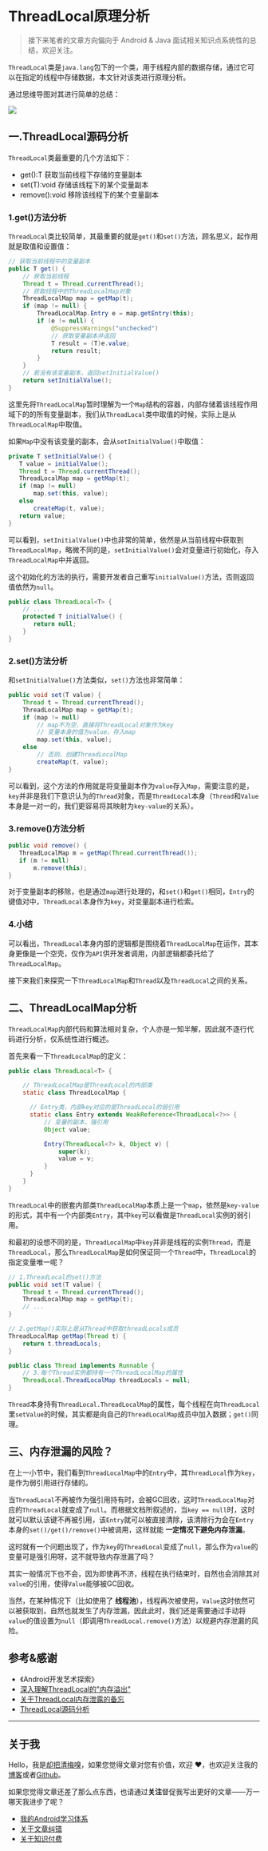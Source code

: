 # ThreadLocal原理分析

> 接下来笔者的文章方向偏向于 Android & Java 面试相关知识点系统性的总结，欢迎关注。

`ThreadLocal`类是`java.lang`包下的一个类，用于线程内部的数据存储，通过它可以在指定的线程中存储数据，本文针对该类进行原理分析。

通过思维导图对其进行简单的总结：

![](https://user-gold-cdn.xitu.io/2019/3/31/169d448aae82e614?w=1732&h=988&f=png&s=215527)

## 一.ThreadLocal源码分析

`ThreadLocal`类最重要的几个方法如下：

* get():T         获取当前线程下存储的变量副本
* set(T):void     存储该线程下的某个变量副本
* remove():void   移除该线程下的某个变量副本

### 1.get()方法分析

`ThreadLocal`类比较简单，其最重要的就是`get()`和`set()`方法，顾名思义，起作用就是取值和设置值：

```java
// 获取当前线程中的变量副本
public T get() {
    // 获取当前线程
    Thread t = Thread.currentThread();
    // 获取线程中的ThreadLocalMap对象
    ThreadLocalMap map = getMap(t);
    if (map != null) {
        ThreadLocalMap.Entry e = map.getEntry(this);
        if (e != null) {
            @SuppressWarnings("unchecked")
            // 获取变量副本并返回
            T result = (T)e.value;
            return result;
        }
    }
    // 若没有该变量副本，返回setInitialValue()
    return setInitialValue();
}
```

这里先将`ThreadLocalMap`暂时理解为一个`Map`结构的容器，内部存储着该线程作用域下的的所有变量副本，我们从`ThreadLocal`类中取值的时候，实际上是从`ThreadLocalMap`中取值。

如果`Map`中没有该变量的副本，会从`setInitialValue()`中取值：

```Java
private T setInitialValue() {
   T value = initialValue();
   Thread t = Thread.currentThread();
   ThreadLocalMap map = getMap(t);
   if (map != null)
       map.set(this, value);
   else
       createMap(t, value);
   return value;
}
```

可以看到，`setInitialValue()`中也非常的简单，依然是从当前线程中获取到`ThreadLocalMap`，略微不同的是，`setInitialValue()`会对变量进行初始化，存入`ThreadLocalMap`中并返回。

这个初始化的方法的执行，需要开发者自己重写`initialValue()`方法，否则返回值依然为`null`。

```java
public class ThreadLocal<T> {
    // ...
    protected T initialValue() {
       return null;
    }
}    
```

### 2.set()方法分析

和`setInitialValue()`方法类似，`set()`方法也非常简单：
```java
public void set(T value) {
    Thread t = Thread.currentThread();
    ThreadLocalMap map = getMap(t);
    if (map != null)
        // map不为空，直接将ThreadLocal对象作为key
        // 变量本身的值为value，存入map
        map.set(this, value);
    else
        // 否则，创建ThreadLocalMap
        createMap(t, value);
}
```

可以看到，这个方法的作用就是将变量副本作为`value`存入`Map`，需要注意的是，`key`并非是我们下意识认为的`Thread`对象，而是`ThreadLocal`本身（`Thread`和`Value`本身是一对一的，我们更容易将其映射为`key-value`的关系）。

### 3.remove()方法分析

```Java
public void remove() {
   ThreadLocalMap m = getMap(Thread.currentThread());
   if (m != null)
       m.remove(this);
}
```

对于变量副本的移除，也是通过`map`进行处理的，和`set()`和`get()`相同，`Entry`的键值对中，`ThreadLocal`本身作为`key`，对变量副本进行检索。

### 4.小结

可以看出，`ThreadLocal`本身内部的逻辑都是围绕着`ThreadLocalMap`在运作，其本身更像是一个空壳，仅作为`API`供开发者调用，内部逻辑都委托给了`ThreadLocalMap`。

接下来我们来探究一下`ThreadLocalMap`和`Thread`以及`ThreadLocal`之间的关系。

## 二、ThreadLocalMap分析

`ThreadLocalMap`内部代码和算法相对复杂，个人亦是一知半解，因此就不逐行代码进行分析，仅系统性进行概述。

首先来看一下`ThreadLocalMap`的定义：

```Java
public class ThreadLocal<T> {

    // ThreadLocalMap是ThreadLocal的内部类
    static class ThreadLocalMap {

      // Entry类，内部key对应的是ThreadLocal的弱引用
      static class Entry extends WeakReference<ThreadLocal<?>> {
          // 变量的副本，强引用
          Object value;

          Entry(ThreadLocal<?> k, Object v) {
              super(k);
              value = v;
          }
      }
    }
}
```

`ThreadLocal`中的嵌套内部类`ThreadLocalMap`本质上是一个`map`，依然是`key-value`的形式，其中有一个内部类`Entry`，其中`key`可以看做是`ThreadLocal`实例的弱引用。

和最初的设想不同的是，`ThreadLocalMap`中`key`并非是线程的实例`Thread`，而是`ThreadLocal`，那么`ThreadLocalMap`是如何保证同一个`Thread`中，`ThreadLocal`的指定变量唯一呢？

```Java
// 1.ThreadLocal的set()方法
public void set(T value) {
    Thread t = Thread.currentThread();
    ThreadLocalMap map = getMap(t);
    // ...
}

// 2.getMap()实际上是从Thread中获取threadLocals成员
ThreadLocalMap getMap(Thread t) {
    return t.threadLocals;
}

public class Thread implements Runnable {
    // 3.每个Thread实例都持有一个ThreadLocalMap的属性
    ThreadLocal.ThreadLocalMap threadLocals = null;
}
```

`Thread`本身持有`ThreadLocal.ThreadLocalMap`的属性，每个线程在向`ThreadLocal`里`setValue`的时候，其实都是向自己的`ThreadLocalMap`成员中加入数据；`get()`同理。

## 三、内存泄漏的风险？

在上一小节中，我们看到`ThreadLocalMap`中的`Entry`中，其`ThreadLocal`作为`key`，是作为弱引用进行存储的。

当`ThreadLocal`不再被作为强引用持有时，会被GC回收，这时`ThreadLocalMap`对应的`ThreadLocal`就变成了`null`。而根据文档所叙述的，当`key == null`时，这时就可以默认该键不再被引用，该`Entry`就可以被直接清除，该清除行为会在`Entry`本身的`set()/get()/remove()`中被调用，这样就能 **一定情况下避免内存泄漏**。

这时就有一个问题出现了，作为`key`的`ThreadLocal`变成了`null`，那么作为`value`的变量可是强引用呀，这不就导致内存泄漏了吗？

其实一般情况下也不会，因为即使再不济，线程在执行结束时，自然也会消除其对`value`的引用，使得`Value`能够被GC回收。

当然，在某种情况下（比如使用了 **线程池**），线程再次被使用，`Value`这时依然可以被获取到，自然也就发生了内存泄漏，因此此时，我们还是需要通过手动将`value`的值设置为`null`（即调用`ThreadLocal.remove()`方法）以规避内存泄漏的风险。

## 参考&感谢

* 《Android开发艺术探索》
* [深入理解ThreadLocal的"内存溢出"](https://mahl1990.iteye.com/blog/2347932)
* [关于ThreadLocal内存泄露的备忘](https://www.jianshu.com/p/250798f9ff76)
* [ThreadLocal源码分析](https://www.jianshu.com/p/80866ca6c424)

---

## 关于我

Hello，我是[却把清梅嗅](https://github.com/qingmei2)，如果您觉得文章对您有价值，欢迎 ❤️，也欢迎关注我的[博客](https://www.jianshu.com/u/df76f81fe3ff)或者[Github](https://github.com/qingmei2)。

如果您觉得文章还差了那么点东西，也请通过**关注**督促我写出更好的文章——万一哪天我进步了呢？

* [我的Android学习体系](https://github.com/qingmei2/android-programming-profile)
* [关于文章纠错](https://github.com/qingmei2/Programming-life/blob/master/error_collection.md)
* [关于知识付费](https://github.com/qingmei2/Programming-life/blob/master/appreciation.md)

